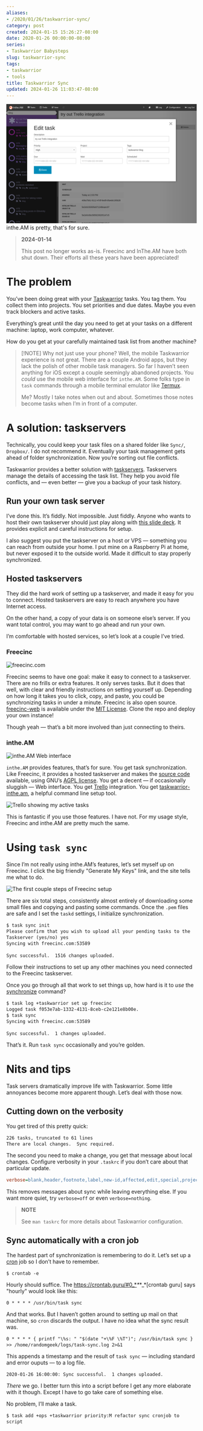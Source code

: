 ```yaml
---
aliases:
- /2020/01/26/taskwarrior-sync/
category: post
created: 2024-01-15 15:26:27-08:00
date: 2020-01-26 00:00:00-08:00
series:
- Taskwarrior Babysteps
slug: taskwarrior-sync
tags:
- taskwarrior
- tools
title: Taskwarrior Sync
updated: 2024-01-26 11:03:47-08:00
---
```


![attachments/img/2020/cover-2020-01-26.png](../../../attachments/img/2020/cover-2020-01-26.png)
inthe.AM is pretty, that's for sure.

 > 
 > **2024-01-14**
>
 > This post no longer works as-is. Freecinc and InThe.AM have both shut down. Their efforts all these years have been appreciated!

# The problem

You’ve been doing great with your [Taskwarrior](../../../card/Taskwarrior.md) tasks. You tag them. You collect them into projects. You set priorities and due dates. Maybe you even track blockers and active tasks.

Everything’s great until the day you need to get at your tasks on a different machine: laptop, work computer, whatever.

How do you get at your carefully maintained task list from another machine?

 > 
 > \[!NOTE\] Why not just use your phone?
 > Well, the mobile Taskwarrior experience is not great. There are a couple Android apps, but they lack the polish of other mobile task managers. So far I haven’t seen anything for iOS except a couple seemingly abandoned projects. You *could* use the mobile web interface for `inthe.AM`. Some folks type in `task` commands through a mobile terminal emulator like [Termux](https://termux.com/).
 > 
 > Me? Mostly I take notes when out and about. Sometimes those notes become tasks when I’m in front of a computer.

# A solution: taskservers

Technically, you could keep your task files on a shared folder like `Sync/`, `Dropbox/`. I do not recommend it. Eventually your task management gets ahead of folder synchronization. Now you’re sorting out file conflicts.

Taskwarrior provides a better solution with [taskservers](https://taskwarrior.org/docs/taskserver/why.html). Taskservers manage the details of accessing the task list. They help you avoid file conflicts, and — even better — give you a backup of your task history.

## Run your own task server

I’ve done this. It’s fiddly. Not impossible. Just fiddly. Anyone who wants to host their own taskserver should just play along with [this slide deck](https://gitpitch.com/GothenburgBitFactory/taskserver-setup#/). It provides explicit and careful instructions for setup.

I also suggest you put the taskserver on a host or VPS — something you can reach from outside your home. I put mine on a Raspberry Pi at home, but never exposed it to the outside world. Made it difficult to stay properly synchronized.

## Hosted taskservers

They did the hard work of setting up a taskserver, and made it easy for you to connect. Hosted taskservers are easy to reach anywhere you have Internet access.

On the other hand, a copy of your data is on someone else’s server. If you want total control, you may want to go ahead and run your own.

I’m comfortable with hosted services, so let’s look at a couple I’ve tried.

### Freecinc

![freecinc.com](attachments/img/2020/freecinc.png)

Freecinc seems to have one goal: make it easy to connect to a taskserver. There are no frills or extra features. It only serves tasks. But it does that well, with clear and friendly instructions on setting yourself up. Depending on how long it takes you to click, copy, and paste, you could be synchronizing tasks in under a minute. Freecinc is also open source. [freecinc-web](https://github.com/freecinc/freecinc-web) is available under the [MIT License](https://github.com/freecinc/freecinc-web/blob/master/LICENSE). Clone the repo and deploy your own instance!

Though yeah — that’s a bit more involved than just connecting to theirs.

### inthe.AM

![inthe.AM Web interface](attachments/img/2020/inthe-am.png)

`inthe.AM` provides features, that’s for sure. You get task synchronization. Like Freecinc, it provides a hosted taskserver and makes the [source code](https://github.com/coddingtonbear/inthe.am) available, using GNU’s [AGPL license](https://github.com/coddingtonbear/inthe.am/blob/development/LICENSE). You get a decent — if occasionally sluggish — Web interface. You get [Trello](https://trello.com/) integration. You get [taskwarrior-inthe.am](https://github.com/coddingtonbear/taskwarrior-inthe.am), a helpful command line setup tool.

![Trello showing my active tasks](attachments/img/2020/inthe-am-trello.png)

This is fantastic if you use those features. I have not. For my usage style, Freecinc and inthe.AM are pretty much the same.

# Using `task sync`

Since I’m not really using inthe.AM’s features, let’s set myself up on Freecinc. I click the big friendly "Generate My Keys" link, and the site tells me what to do.

![The first couple steps of Freecinc setup](attachments/img/2020/freecinc-setup.png)

There are six total steps, consistently almost entirely of downloading some small files and copying and pasting some commands. Once the `.pem` files are safe and I set the `taskd` settings, I initialize synchronization.

````
$ task sync init
Please confirm that you wish to upload all your pending tasks to the Taskserver (yes/no) yes
Syncing with freecinc.com:53589

Sync successful.  1516 changes uploaded.
````

Follow their instructions to set up any other machines you need connected to the Freecinc taskserver.

Once you go through all that work to set things up, how hard is it to *use* the [synchronize](https://taskwarrior.org/docs/commands/synchronize.html) command?

````
$ task log +taskwarrior set up freecinc
Logged task f053e7ab-1332-4131-8ceb-c2e121e8b00e.
$ task sync
Syncing with freecinc.com:53589

Sync successful.  1 changes uploaded.
````

That’s it. Run `task sync` occasionally and you’re golden.

# Nits and tips

Task servers dramatically improve life with Taskwarrior. Some little annoyances become more apparent though. Let’s deal with those now.

## Cutting down on the verbosity

You get tired of this pretty quick:

````
226 tasks, truncated to 61 lines
There are local changes.  Sync required.
````

The second you need to make a change, you get that message about local changes. Configure verbosity in your `.taskrc` if you don’t care about that particular update.

````ini
verbose=blank,header,footnote,label,new-id,affected,edit,special,project,filter,unwait
````

This removes messages about sync while leaving everything else. If you want more quiet, try `verbose=off` or even `verbose=nothing`.

 > 
 > **NOTE**
>
 > See `man taskrc` for more details about Taskwarrior configuration.

## Sync automatically with a cron job

The hardest part of synchronization is remembering to do it. Let’s set up a [cron](https://opensource.com/article/17/11/how-use-cron-linux) job so I don’t have to remember.

````
$ crontab -e
````

Hourly should suffice. The <https://crontab.guru/#0_*>*\**\*\_\*\[crontab guru\] says "hourly" would look like this:

````
0 * * * * /usr/bin/task sync
````

And that works. But I haven’t gotten around to setting up mail on that machine, so `cron` discards the output. I have no idea what the sync result was.

````
0 * * * * { printf "\%s: " "$(date "+\%F \%T")"; /usr/bin/task sync } >> /home/randomgeek/logs/task-sync.log 2>&1
````

This appends a timestamp and the result of `task sync` — including standard and error ouputs — to a log file.

````
2020-01-26 16:00:00: Sync successful.  1 changes uploaded.
````

*There* we go. I better turn this into a script before I get any more elaborate with it though. Except I have to go take care of something else.

No problem, I’ll make a task.

````
$ task add +ops +taskwarrior priority:M refactor sync cronjob to script
````